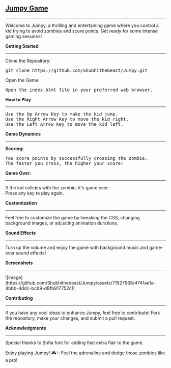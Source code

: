 <h2><b><a href="https://jumpybyshubham.netlify.app/" >Jumpy Game </a></b></h2>
<hr>
<p>Welcome to Jumpy, a thrilling and entertaining game where you control a kid trying to avoid zombies and score points. Get ready for some intense gaming sessions!</p>

<b>Getting Started</b><br>
<hr>
<p>Clone the Repository:</p>
<pre>
git clone https://github.com/Shubhithebeast/Jumpy.git
</pre>

<p>Open the Game:</p>
<pre>
Open the index.html file in your preferred web browser.
</pre>

<b>How to Play</b><br>
<hr>
<pre>
Use the Up Arrow Key to make the kid jump.
Use the Right Arrow Key to move the kid right.
Use the Left Arrow Key to move the kid left.
</pre>

<b>Game Dynamics</b><br>
<hr>
<p><b>Scoring:</b></p>
<pre>
You score points by successfully crossing the zombie.
The faster you cross, the higher your score!
</pre>

<p><b>Game Over:</b></p>
<hr>
<p>If the kid collides with the zombie, it's game over.<br>
Press any key to play again.</p>

<b>Customization</b><br>
<hr>
<p>Feel free to customize the game by tweaking the CSS, changing background images, or adjusting animation durations.</p>

<b>Sound Effects</b><br>
<hr>
<p>Turn up the volume and enjoy the game with background music and game-over sound effects!</p>

<b>Screenshots</b><br>
<hr>
![image](https://github.com/Shubhithebeast/Jumpy/assets/71927968/4741ae1a-4bbb-4ddc-bcb9-d8fb917752c1)


<b>Contributing</b><br>
<hr>
<p>If you have any cool ideas to enhance Jumpy, feel free to contribute! Fork the repository, make your changes, and submit a pull request.</p>

<b>Acknowledgments</b><br>
<hr>
<p>Special thanks to Sofia font for adding that extra flair to the game.</p>

<p>Enjoy playing Jumpy! 🎮✨ Feel the adrenaline and dodge those zombies like a pro!</p>
</html>
